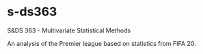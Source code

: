 # s-ds363
S&amp;DS 363 - Multivariate Statistical Methods

An analysis of the Premier league based on statistics from FIFA 20. 
